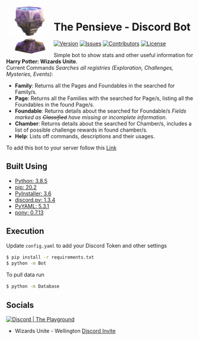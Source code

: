 <img src="https://raw.githubusercontent.com/Macro303/The-Pensieve/main/logo.png" align="left" width="128" height="128" alt="The Pensieve Logo"/>

# The Pensieve - Discord Bot
[![Version](https://img.shields.io/github/tag-pre/Macro303/The-Pensieve.svg?label=version&style=flat-square)](https://github.com/Macro303/The-Pensieve/releases)
[![Issues](https://img.shields.io/github/issues/Macro303/The-Pensieve.svg?style=flat-square)](https://github.com/Macro303/The-Pensieve/issues)
[![Contributors](https://img.shields.io/github/contributors/Macro303/The-Pensieve.svg?style=flat-square)](https://github.com/Macro303/The-Pensieve/graphs/contributors)
[![License](https://img.shields.io/github/license/Macro303/The-Pensieve.svg?style=flat-square)](https://opensource.org/licenses/MIT)

Simple bot to show stats and other useful information for **Harry Potter: Wizards Unite**.  
Current Commands _Searches all registries (Exploration, Challenges, Mysteries, Events)_:
 - **Family**: Returns all the Pages and Foundables in the searched for Family/s.
 - **Page**: Returns all the Families with the searched for Page/s, listing all the Foundables in the found Page/s.
 - **Foundable**: Returns details about the searched for Foundable/s _Fields marked as ~~Classified~~ have missing or incomplete information_.
 - **Chamber**: Returns details about the searched for Chamber/s, includes a list of possible challenge rewards in found chamber/s.
 - **Help**: Lists off commands, descriptions and their usages.

To add this bot to your server follow this [Link](https://discord.com/api/oauth2/authorize?client_id=723013744808165438&permissions=67464256&scope=bot)

## Built Using
 - [Python: 3.8.5](https://www.python.org/)
 - [pip: 20.2](https://pypi.org/project/pip/)
 - [PyInstaller: 3.6](https://pypi.org/project/PyInstaller/)
 - [discord.py: 1.3.4](https://pypi.org/project/discord.py/)
 - [PyYAML: 5.3.1](https://pypi.org/project/PyYAML/)
 - [pony: 0.7.13](https://pypi.org/project/pony/)

## Execution
Update `config.yaml` to add your Discord Token and other settings
```bash
$ pip install -r requirements.txt
$ python -m Bot
```
To pull data run
```bash
$ python -m Database
```

## Socials
[![Discord | The Playground](https://discord.com/api/v6/guilds/618581423070117932/widget.png?style=banner2)](https://discord.gg/nqGMeGg)
 - Wizards Unite - Wellington [Discord Invite](https://discord.gg/dy3ZhkT)
